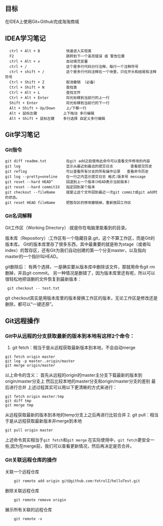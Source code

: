
## 目标
在IDEA上使用Git+Github完成淘淘商城
## IDEA学习笔记

```
  ctrl + Alt + B            快速进入实现类
  F2                        跳转到下一个高亮错误 或 警告位置
  ctrl + Alt + v            自动填充变量
  ctrl + /                  这个是多行代码分行注释，每行一个注释符号
  ctrl + shift + /          这个是多行代码注释在一个块里，只在开头和结尾有注释符号
  Ctrl + Shift + Z          取消撤销 （必备）
  Ctrl + Shift + N          查找类 
  Ctrl + Alt + L            查找文件
  Ctrl + Alt + Enter        将光标移到当前行的上一行
  Shift + Enter             将光标移到当前行的下一行
  Alt + Shift + Up/Down     上/下移一行
  Alt +	鼠标左键			上下拖动 多行编辑
  Alt + Shift + 鼠标左键	多行选择 自定义多行编辑
```

## Git学习笔记
### Git指令

```
git diff readme.txt 		在git add之前使用此命令可以查看文件修改的内容 
git log						显示从最近到最远的提交日志		 查看提交历史
git reflog	 				可以查看所有分支的所有操作记录   查看命令历史
git log --pretty=oneline	在一行之内显示提交日志 格式:版本号 message
git reset --hard HEAD^ 		回退到上一个版本(HEAD表示当前版本)
git reset --hard commitId	指定回到某个版本
git checkout --fileName		就是让这个文件回到最近一次git commit或git add时的状态。
git reset HEAD fileName		把暂存区的修改撤销掉，重新放回工作区
```

### Git名词解释
Git工作区（Working Directory）:就是你在电脑里能看到的目录。

版本库（Repository）:工作区有一个隐藏目录.git，这个不算工作区，而是Git的版本库。
Git的版本库里存了很多东西，其中最重要的就是称为stage（或者叫index）的暂存区，还有Git为我们自动创建的第一个分支master，以及指向master的一个指针叫HEAD。

git删除后：
有两个选择，一是确实要从版本库中删除该文件，那就用命令git rm删掉，并且git commit。
另一种情况是删错了，因为版本库里还有呢，所以可以很轻松地把误删的文件恢复到最新版本：
```
 git checkout -- test.txt
```
git checkout其实是用版本库里的版本替换工作区的版本，无论工作区是修改还是删除，都可以“一键还原”。

## Git远程操作

### Git中从远程的分支获取最新的版本到本地有这样2个命令：
 1. git fetch：相当于是从远程获取最新版本到本地，不会自动merge

```
git fetch origin master
git log -p master..origin/master
git merge origin/master
```

以上命令的含义：
首先从远程的origin的master主分支下载最新的版本到origin/master分支上
然后比较本地的master分支和origin/master分支的差别
最后进行合并
上述过程其实可以用以下更清晰的方式来进行：

```
git fetch origin master:tmp
git diff tmp 
git merge tmp
```
 
从远程获取最新的版本到本地的temp分支上之后再进行比较合并
 2. git pull：相当于是从远程获取最新版本并merge到本地

``` 
git pull origin master
```

上述命令其实相当于`git fetch`和`git merge`
在实际使用中，`git fetch`更安全一些,因为在merge前，我们可以查看更新情况，然后再决定是否合并。

### Git关联远程仓库的操作
关联一个远程仓库

```
	git remote add origin git@github.com:YotrolZ/helloTest.git
```

删除关联远程仓库

```
	git remote remove origin
```

展示所有关联的远程仓库

```
	git remote -v
```

